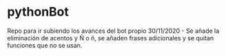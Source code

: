 # pythonBot

Repo para ir subiendo los avances del bot propio
30/11/2020 - Se añade la eliminación de acentos y Ñ o ñ, se añaden frases adicionales y se quitan funciones que no se usan.